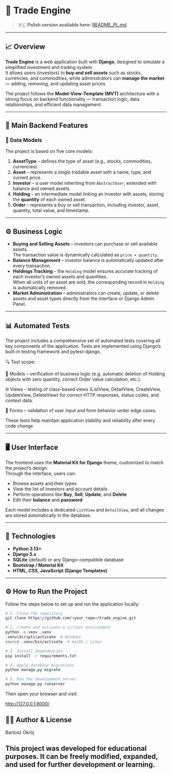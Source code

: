 # 📘 Trade Engine

> 🇵🇱 **Polish version available here:** [README_PL.md](README_PL.md)

---

## 📈 Overview

**Trade Engine** is a web application built with **Django**, designed to simulate a simplified investment and trading system.  
It allows users (investors) to **buy and sell assets** such as stocks, currencies, and commodities, while administrators can **manage the market** — adding, removing, and updating asset prices.

The project follows the **Model-View-Template (MVT)** architecture with a strong focus on backend functionality — transaction logic, data relationships, and efficient data management.

---

## 🚀 Main Backend Features

### 🧩 Data Models
The project is based on five core models:

1. **AssetType** – defines the type of asset (e.g., stocks, commodities, currencies).  
2. **Asset** – represents a single tradable asset with a name, type, and current price.  
3. **Investor** – a user model inheriting from `AbstractUser`, extended with balance and owned assets.  
4. **Holding** – an intermediate model linking an investor with assets, storing the **quantity** of each owned asset.  
5. **Order** – represents a buy or sell transaction, including investor, asset, quantity, total value, and timestamp.

---

## ⚙️ Business Logic

- **Buying and Selling Assets** – investors can purchase or sell available assets.  
  The transaction value is dynamically calculated as `price × quantity`.  
- **Balance Management** – investor balance is automatically updated after every transaction.  
- **Holdings Tracking** – the `Holding` model ensures accurate tracking of each investor’s owned assets and quantities.  
  When all units of an asset are sold, the corresponding record in `Holding` is automatically removed.  
- **Market Administration** – administrators can create, update, or delete assets and asset types directly from the interface or Django Admin Panel.

---

## 📊 Automated Tests

The project includes a comprehensive set of automated tests covering all key components of the application.
Tests are implemented using Django’s built-in testing framework and pytest-django.

🔍 Test scope:

🧱 Models – verification of business logic (e.g. automatic deletion of Holding objects with zero quantity, correct Order value calculation, etc.).

🌐 Views – testing of class-based views (ListView, DetailView, CreateView, UpdateView, DeleteView) for correct HTTP responses, status codes, and context data.

📝 Forms – validation of user input and form behavior under edge cases.

These tests help maintain application stability and reliability after every code change

---

## 🖥️ User Interface

The frontend uses the **Material Kit for Django** theme, customized to match the project’s design.  
Through the interface, users can:

- Browse assets and their types  
- View the list of investors and account details  
- Perform operations like **Buy**, **Sell**, **Update**, and **Delete**  
- Edit their **balance** and **password**

Each model includes a dedicated `ListView` and `DetailView`, and all changes are stored automatically in the database.

---

## 🧠 Technologies

- **Python 3.13+**  
- **Django 5.x**  
- **SQLite** (default) or any Django-compatible database  
- **Bootstrap / Material Kit**  
- **HTML, CSS, JavaScript (Django Templates)**

---

## ⚙️ How to Run the Project

Follow the steps below to set up and run the application locally:

```bash
# 1. Clone the repository
git clone https://github.com/<your_repo>/trade_engine.git

# 2. Create and activate a virtual environment
python -m venv .venv
.venv\Scripts\activate  # Windows
source .venv/bin/activate  # macOS / Linux

# 3. Install dependencies
pip install -r requirements.txt

# 4. Apply database migrations
python manage.py migrate

# 5. Run the development server
python manage.py runserver
```

Then open your browser and visit:

http://127.0.0.1:8000/

## 👨‍💻 Author & License

Bartosz Okrój

This project was developed for educational purposes.
It can be freely modified, expanded, and used for further development or learning.
---

